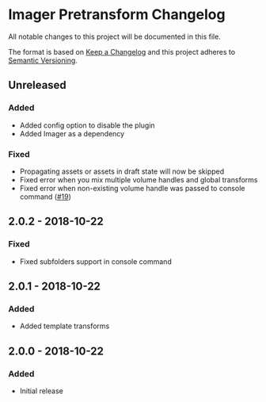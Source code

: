 # Imager Pretransform Changelog

All notable changes to this project will be documented in this file.

The format is based on [Keep a Changelog](http://keepachangelog.com/) and this project adheres to [Semantic Versioning](http://semver.org/).

## Unreleased

### Added
- Added config option to disable the plugin
- Added Imager as a dependency

### Fixed
- Propagating assets or assets in draft state will now be skipped
- Fixed error when you mix multiple volume handles and global transforms 
- Fixed error when non-existing volume handle was passed to console command ([#19](https://github.com/superbigco/craft-imagerpretransform/issues/19))

## 2.0.2 - 2018-10-22
### Fixed
- Fixed subfolders support in console command

## 2.0.1 - 2018-10-22
### Added
- Added template transforms

## 2.0.0 - 2018-10-22
### Added
- Initial release
